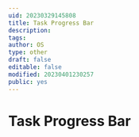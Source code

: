 ```yaml
---
uid: 20230329145808
title: Task Progress Bar
description: 
tags: 
author: OS
type: other
draft: false
editable: false
modified: 20230401230257
public: yes
---
```


# Task Progress Bar